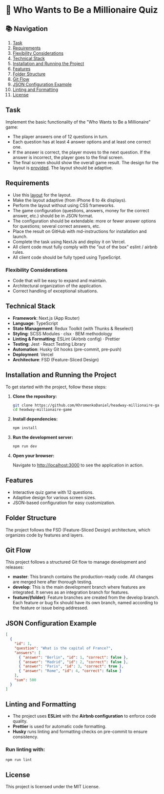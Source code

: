 # 💸 Who Wants to Be a Millionaire Quiz

## 📚 Navigation

1. [Task](#task)
2. [Requirements](#requirements)
3. [Flexibility Considerations](#flexibility-considerations)
4. [Technical Stack](#technical-stack)
5. [Installation and Running the Project](#installation-and-running-the-project)
6. [Features](#features)
7. [Folder Structure](#folder-structure)
8. [Git Flow](#git-flow)
8. [JSON Configuration Example](#json-configuration-example)
9. [Linting and Formatting](#linting-and-formatting)
10. [License](#license)

## Task

Implement the basic functionality of the "Who Wants to Be a Millionaire" game:

- The player answers one of 12 questions in turn.
- Each question has at least 4 answer options and at least one correct one.
- If the answer is correct, the player moves to the next question. If the answer is incorrect, the player goes to the final screen.
- The final screen should show the overall game result. The design for the layout is [provided](https://www.figma.com/file/tIZEZn2HTAeSDQRzoOzvXE/Front-end-test%2C-Headway). The layout should be adaptive.

## Requirements

- Use this [layout](https://www.figma.com/file/tIZEZn2HTAeSDQRzoOzvXE/Front-end-test%2C-Headway) for the layout.
- Make the layout adaptive (from iPhone 8 to 4k displays).
- Perform the layout without using CSS frameworks.
- The game configuration (questions, answers, money for the correct answer, etc.) should be in JSON format.
- The configuration should be extendable: more or fewer answer options for questions; several correct answers, etc.
- Place the result on GitHub with md-instructions for installation and launch.
- Complete the task using NextJs and deploy it on Vercel.
- All client code must fully comply with the "out of the box" eslint / airbnb rules.
- All client code should be fully typed using TypeScript.

### Flexibility Considerations

- Code that will be easy to expand and maintain.
- Architectural organization of the application.
- Correct handling of exceptional situations.

## Technical Stack

- **Framework**: Next.js (App Router)
- **Language**: TypeScript
- **State Management**: Redux Toolkit (with Thunks & Reselect)
- **Styling**: SCSS Modules · clsx · BEM methodology
- **Linting & Formatting**: ESLint (Airbnb config) · Prettier
- **Testing**: Jest · React Testing Library
- **Automation**: Husky Git hooks (pre-commit, pre-push)
- **Deployment**: Vercel
- **Architecture**: FSD (Feature-Sliced Design)

## Installation and Running the Project

To get started with the project, follow these steps:

1. **Clone the repository:**

   ```bash
   git clone https://github.com/KhromenkoDaniel/headway-millionaire-game.git
   cd headway-millionaire-game
   ```

2. **Install dependencies:**

   ```bash
   npm install
   ```

3. **Run the development server:**

   ```bash
   npm run dev
   ```

4. **Open your browser:**

   Navigate to [http://localhost:3000](http://localhost:3000) to see the application in action.

## Features

- Interactive quiz game with 12 questions.
- Adaptive design for various screen sizes.
- JSON-based configuration for easy customization.

## Folder Structure

The project follows the FSD (Feature-Sliced Design) architecture, which organizes code by features and layers.

## Git Flow

This project follows a structured Git flow to manage development and releases:

- **master**: This branch contains the production-ready code. All changes are merged here after thorough testing.
- **develop**: This is the main development branch where features are integrated. It serves as an integration branch for features.
- **feature/(folder)**: Feature branches are created from the develop branch. Each feature or bug fix should have its own branch, named according to the feature or issue being addressed.


## JSON Configuration Example

```json
[
  {
    "id": 1,
    "question": "What is the capital of France?",
    "answers": [
      { "answer": "Berlin", "id": 1, "correct": false },
      { "answer": "Madrid", "id": 2, "correct": false },
      { "answer": "Paris", "id": 3, "correct": true },
      { "answer": "Rome", "id": 4, "correct": false }
    ],
    "sum": 500
  }
]
```

## Linting and Formatting

- The project uses **ESLint** with the **Airbnb configuration** to enforce code quality.
- **Prettier** is used for automatic code formatting.
- **Husky** runs linting and formatting checks on pre-commit to ensure consistency.

### Run linting with:

  ```bash
  npm run lint
  ```

## License

This project is licensed under the MIT License.

